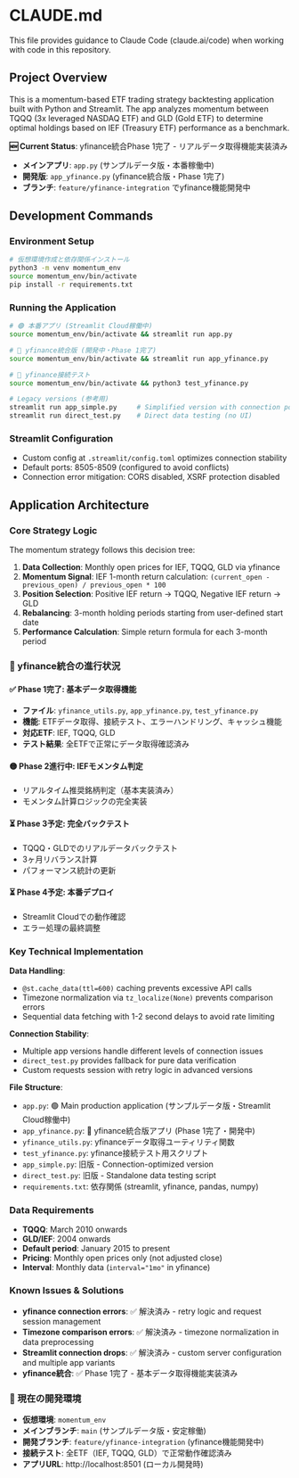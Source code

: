 # CLAUDE.md

This file provides guidance to Claude Code (claude.ai/code) when working with code in this repository.

## Project Overview

This is a momentum-based ETF trading strategy backtesting application built with Python and Streamlit. The app analyzes momentum between TQQQ (3x leveraged NASDAQ ETF) and GLD (Gold ETF) to determine optimal holdings based on IEF (Treasury ETF) performance as a benchmark.

**🆕 Current Status**: yfinance統合Phase 1完了 - リアルデータ取得機能実装済み
- **メインアプリ**: `app.py` (サンプルデータ版・本番稼働中)
- **開発版**: `app_yfinance.py` (yfinance統合版・Phase 1完了)
- **ブランチ**: `feature/yfinance-integration` でyfinance機能開発中

## Development Commands

### Environment Setup
```bash
# 仮想環境作成と依存関係インストール
python3 -m venv momentum_env
source momentum_env/bin/activate
pip install -r requirements.txt
```

### Running the Application
```bash
# 🟢 本番アプリ (Streamlit Cloud稼働中)
source momentum_env/bin/activate && streamlit run app.py

# 🔴 yfinance統合版 (開発中・Phase 1完了)
source momentum_env/bin/activate && streamlit run app_yfinance.py

# 🧪 yfinance接続テスト
source momentum_env/bin/activate && python3 test_yfinance.py

# Legacy versions (参考用)
streamlit run app_simple.py     # Simplified version with connection pooling
streamlit run direct_test.py    # Direct data testing (no UI)
```

### Streamlit Configuration
- Custom config at `.streamlit/config.toml` optimizes connection stability
- Default ports: 8505-8509 (configured to avoid conflicts)
- Connection error mitigation: CORS disabled, XSRF protection disabled

## Application Architecture

### Core Strategy Logic
The momentum strategy follows this decision tree:
1. **Data Collection**: Monthly open prices for IEF, TQQQ, GLD via yfinance
2. **Momentum Signal**: IEF 1-month return calculation: `(current_open - previous_open) / previous_open * 100`
3. **Position Selection**: Positive IEF return → TQQQ, Negative IEF return → GLD
4. **Rebalancing**: 3-month holding periods starting from user-defined start date
5. **Performance Calculation**: Simple return formula for each 3-month period

### 🚀 yfinance統合の進行状況

#### ✅ Phase 1完了: 基本データ取得機能
- **ファイル**: `yfinance_utils.py`, `app_yfinance.py`, `test_yfinance.py`
- **機能**: ETFデータ取得、接続テスト、エラーハンドリング、キャッシュ機能
- **対応ETF**: IEF, TQQQ, GLD
- **テスト結果**: 全ETFで正常にデータ取得確認済み

#### 🟡 Phase 2進行中: IEFモメンタム判定
- リアルタイム推奨銘柄判定（基本実装済み）
- モメンタム計算ロジックの完全実装

#### ⏳ Phase 3予定: 完全バックテスト
- TQQQ・GLDでのリアルデータバックテスト
- 3ヶ月リバランス計算
- パフォーマンス統計の更新

#### ⏳ Phase 4予定: 本番デプロイ
- Streamlit Cloudでの動作確認
- エラー処理の最終調整

### Key Technical Implementation

**Data Handling**:
- `@st.cache_data(ttl=600)` caching prevents excessive API calls
- Timezone normalization via `tz_localize(None)` prevents comparison errors
- Sequential data fetching with 1-2 second delays to avoid rate limiting

**Connection Stability**:
- Multiple app versions handle different levels of connection issues
- `direct_test.py` provides fallback for pure data verification
- Custom requests session with retry logic in advanced versions

**File Structure**:
- `app.py`: 🟢 Main production application (サンプルデータ版・Streamlit Cloud稼働中)
- `app_yfinance.py`: 🔴 yfinance統合版アプリ (Phase 1完了・開発中)
- `yfinance_utils.py`: yfinanceデータ取得ユーティリティ関数
- `test_yfinance.py`: yfinance接続テスト用スクリプト
- `app_simple.py`: 旧版 - Connection-optimized version  
- `direct_test.py`: 旧版 - Standalone data testing script
- `requirements.txt`: 依存関係 (streamlit, yfinance, pandas, numpy)

### Data Requirements
- **TQQQ**: March 2010 onwards
- **GLD/IEF**: 2004 onwards  
- **Default period**: January 2015 to present
- **Pricing**: Monthly open prices only (not adjusted close)
- **Interval**: Monthly data (`interval="1mo"` in yfinance)

### Known Issues & Solutions
- **yfinance connection errors**: ✅ 解決済み - retry logic and request session management
- **Timezone comparison errors**: ✅ 解決済み - timezone normalization in data preprocessing  
- **Streamlit connection drops**: ✅ 解決済み - custom server configuration and multiple app variants
- **yfinance統合**: ✅ Phase 1完了 - 基本データ取得機能実装済み

### 🔧 現在の開発環境
- **仮想環境**: `momentum_env`
- **メインブランチ**: `main` (サンプルデータ版・安定稼働)
- **開発ブランチ**: `feature/yfinance-integration` (yfinance機能開発中)
- **接続テスト**: 全ETF（IEF, TQQQ, GLD）で正常動作確認済み
- **アプリURL**: http://localhost:8501 (ローカル開発時)